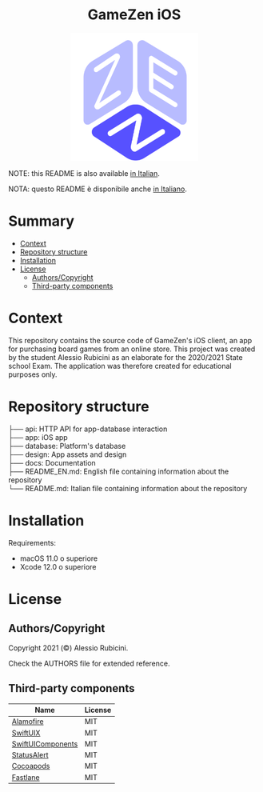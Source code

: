 <h1 align="center">GameZen iOS</h1>

<div align="center">
	<img width="256" height="256" src=".github/logo.png">
</div>

NOTE: this README is also available [in Italian](README.md).

NOTA: questo README è disponibile anche [in Italiano](README.md).

# Summary

- [Context](#context)
- [Repository structure](#repository-structure)
- [Installation](#installation)
- [License](#license)
	- [Authors/Copyright](#authors/copyright)
	- [Third-party components](#third-party-components)


# Context
This repository contains the source code of GameZen's iOS client, an app for purchasing board games from an online store. This project was created by the student Alessio Rubicini as an elaborate for the 2020/2021 State school Exam. The application was therefore created for educational purposes only.

# Repository structure


├── api:                 HTTP API for app-database interaction<br>
├── app:                 iOS app<br>
├── database:            Platform's database<br>
├── design:              App assets and design<br>
├── docs:                Documentation<br>
├── README_EN.md:        English file containing information about the repository<br>
└── README.md:           Italian file containing information about the repository

# Installation

Requirements:
- macOS 11.0 o superiore
- Xcode 12.0 o superiore



# License

## Authors/Copyright

Copyright 2021 (©) Alessio Rubicini.

Check the AUTHORS file for extended reference.


## Third-party components

| Name                                                        | License                   |
| ----------------------------------------------------------- | ------------------------- |
| [Alamofire](https://github.com/Alamofire/Alamofire)         | MIT                       |
| [SwiftUIX](https://github.com/SwiftUIX/SwiftUIX)			  | MIT                       |
| [SwiftUIComponents](https://github.com/alessiorubicini/SwiftUI-Components)                                    | MIT |
| [StatusAlert](https://github.com/LowKostKustomz/StatusAlert)			  | MIT                       |
| [Cocoapods](https://cocoapods.org/)                         | MIT                       |
| [Fastlane](https://fastlane.tools)                         | MIT                       |

